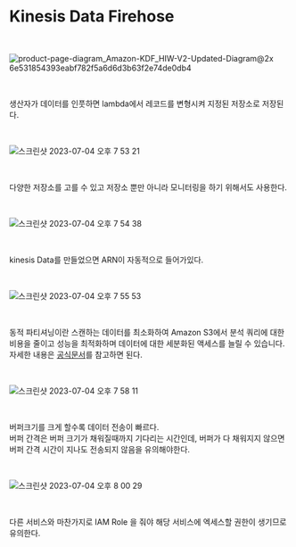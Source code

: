 # Kinesis Data Firehose

<br>

![product-page-diagram_Amazon-KDF_HIW-V2-Updated-Diagram@2x 6e531854393eabf782f5a6d6d3b63f2e74de0db4](https://github.com/wlgns410/AWS-Study/assets/81137234/3dffb657-5290-424f-b06d-b33d38e72d46)

<br>

생산자가 데이터를 인풋하면 lambda에서 레코드를 변형시켜 지정된 저장소로 저장된다.

<br>

![스크린샷 2023-07-04 오후 7 53 21](https://github.com/wlgns410/AWS-Study/assets/81137234/0507d834-9382-4488-af22-9ab4cabad71d)

<br>

다양한 저장소를 고를 수 있고 저장소 뿐만 아니라 모니터링을 하기 위해서도 사용한다.  

<br>

![스크린샷 2023-07-04 오후 7 54 38](https://github.com/wlgns410/AWS-Study/assets/81137234/a234a63c-6bea-4f3b-ab84-8e5e64861750)

<br>

kinesis Data를 만들었으면 ARN이 자동적으로 들어가있다.

<br>

![스크린샷 2023-07-04 오후 7 55 53](https://github.com/wlgns410/AWS-Study/assets/81137234/472652b4-6413-4d1a-a1d7-5a1cd27fc640)

<br>

동적 파티셔닝이란 스캔하는 데이터를 최소화하여 Amazon S3에서 분석 쿼리에 대한 비용을 줄이고 성능을 최적화하며 데이터에 대한 세분화된 액세스를 늘릴 수 있습니다.  
자세한 내용은 [공식문서](https://aws.amazon.com/ko/about-aws/whats-new/2021/08/introducing-dynamic-partitioning-amazon-kinesis-data-firehose/)를 참고하면 된다.

<br>

![스크린샷 2023-07-04 오후 7 58 11](https://github.com/wlgns410/AWS-Study/assets/81137234/e2313d9c-52c4-4201-a301-47f7c8e6b3ef)

<br>

버퍼크기를 크게 할수록 데이터 전송이 빠르다.  
버퍼 간격은 버퍼 크기가 채워질때까지 기다리는 시간인데, 버퍼가 다 채워지지 않으면 버퍼 간격 시간이 지나도 전송되지 않음을 유의해야한다.

<br>

![스크린샷 2023-07-04 오후 8 00 29](https://github.com/wlgns410/AWS-Study/assets/81137234/158ac4c6-5ef1-41fa-8371-56f4927d5a2a)

<br>

다른 서비스와 마찬가지로 IAM Role 을 줘야 해당 서비스에 엑세스할 권한이 생기므로 유의한다. 

<br>
